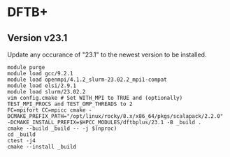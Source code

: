 # DFTB+


## Version v23.1

Update any occurance of "23.1" to the newest version to be installed.
```
module purge
module load gcc/9.2.1
module load openmpi/4.1.2_slurm-23.02.2_mpi1-compat
module load elsi/2.9.1
module load slurm/23.02.2
vim config.cmake # Set WITH_MPI to TRUE and (optionally) TEST_MPI_PROCS and TEST_OMP_THREADS to 2
FC=mpifort CC=mpicc cmake -DCMAKE_PREFIX_PATH="/opt/linux/rocky/8.x/x86_64/pkgs/scalapack/2.2.0" -DCMAKE_INSTALL_PREFIX=$HPCC_MODULES/dftbplus/23.1 -B _build .
cmake --build _build -- -j $(nproc)
cd _build
ctest -j4
cmake --install _build
```
